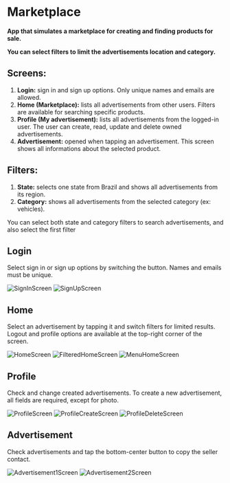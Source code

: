 # Marketplace

**App that simulates a marketplace for creating and finding products for sale.**

**You can select filters to limit the advertisements location and category.**

## Screens:
1. **Login:** sign in and sign up options. Only unique names and emails are allowed.
2. **Home (Marketplace):** lists all advertisements from other users. Filters are available for searching specific products.
3. **Profile (My advertisement):** lists all advertisements from the logged-in user. The user can create, read, update and delete owned advertisements.
4. **Advertisement:** opened when tapping an advertisement. This screen shows all informations about the selected product.

## Filters:
1. **State:** selects one state from Brazil and shows all advertisements from its region.
2. **Category:** shows all advertisements from the selected category (ex: vehicles).

You can select both state and category filters to search advertisements, and also select the first filter 

## Login

Select sign in or sign up options by switching the button. Names and emails must be unique.

![SignInScreen](https://i.imgur.com/VxqqkqB.jpg)
![SignUpScreen](https://i.imgur.com/vS5DHuy.jpg)

## Home

Select an advertisement by tapping it and switch filters for limited results. Logout and profile options are available at the top-right corner of the screen.

![HomeScreen](https://i.imgur.com/1gPZp4i.jpg)
![FilteredHomeScreen](https://i.imgur.com/NdhEibm.jpg)
![MenuHomeScreen](https://i.imgur.com/3UIZGDP.jpg)

## Profile

Check and change created advertisements. To create a new advertisement, all fields are required, except for photo.

![ProfileScreen](https://i.imgur.com/kwZgdeK.jpg)
![ProfileCreateScreen](https://i.imgur.com/aWP3tGb.jpg)
![ProfileDeleteScreen](https://i.imgur.com/611HLdL.jpg)

## Advertisement

Check advertisements and tap the bottom-center button to copy the seller contact.

![Advertisement1Screen](https://i.imgur.com/mvwq51y.jpg)
![Advertisement2Screen](https://i.imgur.com/5G0d0TZ.jpg)
